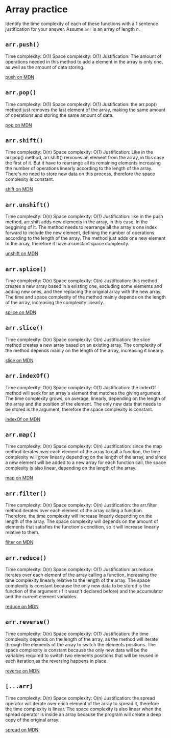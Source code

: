 # Array practice

Identify the time complexity of each of these functions with a 1 sentence
justification for your answer. Assume `arr` is an array of length _n_.

## `arr.push()`

Time complexity: O(1)
Space complexity: O(1)
Justification: The amount of operations needed in this method to add a element in the array is only one, as well as the amount of data storing.

[push on MDN][push]


## `arr.pop()`

Time complexity: O(1)
Space complexity: O(1)
Justification: the arr.pop() method just removes the last element of the array, making the same amount of operations and storing the same amount of data.

[pop on MDN][pop]

## `arr.shift()`

Time complexity: O(n)
Space complexity: O(1)
Justification: Like in the arr.pop() method, arr.shift() removes an element from the array, in this case the first of it. But it have to rearrange all its remaining elements increasing the number of operations linearly according to the length of the array. There's no need to store new data on this process, therefore the space complexity is constant.

[shift on MDN][shift]

## `arr.unshift()`

Time complexity: O(n)
Space complexity: O(1)
Justification: like in the push method, arr.shift adds new elements in the array, in this case, in the beggining of it. The method needs to rearrange all the array's one index forward to include the new element, defining the number of operations according to the length of the array. The method just adds one new element to the array, therefore it have a constant space complexity.

[unshift on MDN][unshift]

## `arr.splice()`

Time complexity: O(n)
Space complexity: O(n)
Justification: this method creates a new array based in a existing one, excluding some elements and adding new ones, and then replacing the original array with the new array. The time and space complexity of the method mainly depends on the length of the array, increasing the complexity linearly.

[splice on MDN][splice]

## `arr.slice()`

Time complexity: O(n)
Space complexity: O(n)
Justification: the slice method creates a new array based on an existing array. The complexity of the method depends mainly on the length of the array, increasing it linearly.

[slice on MDN][slice]

## `arr.indexOf()`

Time complexity: O(n)
Space complexity: O(1)
Justification: the indexOf method will seek for an array's element that matches the giving argument. The time complexity grows, on average, linearly, depending on the length of the array and the position of the element. The only new data that needs to be stored is the argument, therefore the space complexity is constant.

[indexOf on MDN][indexOf]

## `arr.map()`

Time complexity: O(n)
Space complexity: O(n)
Justification: since the map method iterates over each element of the array to call a function, the time complexity will grow linearly depending on the length of the array, and since a new element will be added to a new array for each function call, the space complexity is also linear, depending on the length of the array.

[map on MDN][map]

## `arr.filter()`

Time complexity: O(n)
Space complexity: O(n)
Justification: the arr.filter method iterates over each element of the array calling a function. Therefore, the time complexity will increase linearly depending on the length of the array. The space complexity will depends on the amount of elements that satisfies the function's condition, so it will increase linearly relative to them.

[filter on MDN][filter]

## `arr.reduce()`

Time complexity: O(n)
Space complexity: O(1)
Justification: arr.reduce iterates over each element of the array calling a function, increasing the time complexity linearly relative to the length of the array. The space complexity is constant because the only new data to be stored is the function of the argument (if it wasn't declared before) and the accumulator and the current element variables.

[reduce on MDN][reduce]

## `arr.reverse()`

Time complexity: O(n)
Space complexity: O(1)
Justification: the time complexity depends on the length of the array, as the method will iterate through the elements of the array to switch the elements positions. The space complexity is constant because the only new data will be the variables required to switch two elements positions that will be reused in each iteration,as the reversing happens in place.

[reverse on MDN][reverse]

## `[...arr]`

Time complexity: O(n)
Space complexity: O(n)
Justification: the spread operator will iterate over each element of the array to spread it, therefore the time complexity is linear. The space complexity is also linear when the spread operator is inside an array because the program will create a deep copy of the original array.

[spread on MDN][spread]

[push]:https://developer.mozilla.org/en-US/docs/Web/JavaScript/Reference/Global_Objects/Array/push
[pop]:https://developer.mozilla.org/en-US/docs/Web/JavaScript/Reference/Global_Objects/Array/pop
[shift]:https://developer.mozilla.org/en-US/docs/Web/JavaScript/Reference/Global_Objects/Array/shift
[unshift]:https://developer.mozilla.org/en-US/docs/Web/JavaScript/Reference/Global_Objects/Array/unshift
[splice]:https://developer.mozilla.org/en-US/docs/Web/JavaScript/Reference/Global_Objects/Array/splice
[slice]:https://developer.mozilla.org/en-US/docs/Web/JavaScript/Reference/Global_Objects/Array/slice
[indexOf]:https://developer.mozilla.org/en-US/docs/Web/JavaScript/Reference/Global_Objects/Array/indexOf
[map]:https://developer.mozilla.org/en-US/docs/Web/JavaScript/Reference/Global_Objects/Array/map
[filter]:https://developer.mozilla.org/en-US/docs/Web/JavaScript/Reference/Global_Objects/Array/filter
[reduce]:https://developer.mozilla.org/en-US/docs/Web/JavaScript/Reference/Global_Objects/Array/reduce
[reverse]:https://developer.mozilla.org/en-US/docs/Web/JavaScript/Reference/Global_Objects/Array/reverse
[spread]:https://developer.mozilla.org/en-US/docs/Web/JavaScript/Reference/Operators/Spread_syntax
